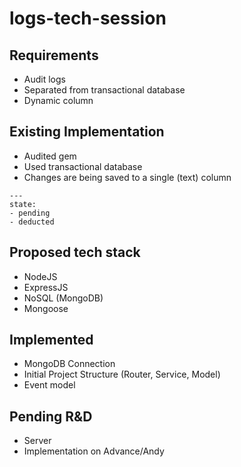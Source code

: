 # logs-tech-session

## Requirements
  * Audit logs
  * Separated from transactional database
  * Dynamic column

## Existing Implementation
  * Audited gem
  * Used transactional database
  * Changes are being saved to a single (text) column
  
  ```
  ---
  state:
  - pending
  - deducted
  ```

## Proposed tech stack
  * NodeJS
  * ExpressJS
  * NoSQL (MongoDB)
  * Mongoose
  
## Implemented
  * MongoDB Connection
  * Initial Project Structure (Router, Service, Model)
  * Event model
  
## Pending R&D
  * Server
  * Implementation on Advance/Andy
  
